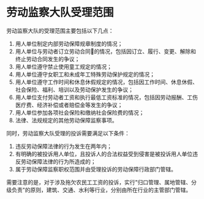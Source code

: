 劳动监察大队受理范围
===================

劳动监察大队的受理范围主要包括以下几点：

1. 用人单位制定内部劳动保障规章制度的情况；
1. 用人单位与劳动者订立劳动合同的情况，包括因订立、履行、变更、解除和终止劳动合同发生的争议；
1. 用人单位遵守禁止使用童工规定的情况；
1. 用人单位遵守女职工和未成年工特殊劳动保护规定的情况；
1. 用人单位遵守工作时间和休息休假规定的情况，包括因工作时间、休息休假、社会保险、福利、培训以及劳动保护发生的争议；
1. 用人单位支付劳动者工资和执行最低工资标准的情况，包括因劳动报酬、工伤医疗费、经济补偿或者赔偿金等发生的争议；
1. 用人单位参加各项社会保险和缴纳社会保险费的情况；
1. 法律、法规规定的其他劳动保障监察事项。

同时，劳动监察大队受理的投诉需要满足以下条件：

1. 违反劳动保障法律的行为发生在两年内；
1. 有明确的被投诉用人单位，且投诉人的合法权益受到侵害是被投诉用人单位违反劳动保障法律的行为所造成的；
1. 属于劳动保障监察职权范围并由受理投诉的劳动保障行政部门管辖。

需要注意的是，对于涉及拖欠农民工工资的投诉，实行"归口管理、属地管辖、分级负责"的原则，建筑、交通、水利等行业，分别由所在行业的主管部门管辖。
